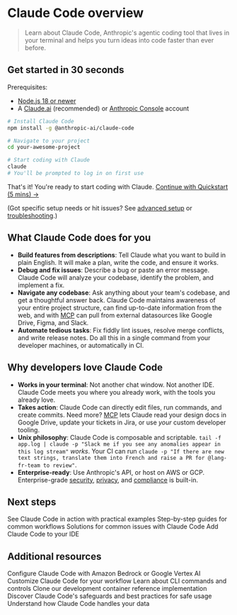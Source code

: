 # Claude Code overview

> Learn about Claude Code, Anthropic's agentic coding tool that lives in your terminal and helps you turn ideas into code faster than ever before.

## Get started in 30 seconds

Prerequisites:

* [Node.js 18 or newer](https://nodejs.org/en/download/)
* A [Claude.ai](https://claude.ai) (recommended) or [Anthropic Console](https://console.anthropic.com/) account

```bash
# Install Claude Code
npm install -g @anthropic-ai/claude-code

# Navigate to your project
cd your-awesome-project

# Start coding with Claude
claude
# You'll be prompted to log in on first use
```

That's it! You're ready to start coding with Claude. [Continue with Quickstart (5 mins) →](/en/docs/claude-code/quickstart)

(Got specific setup needs or hit issues? See [advanced setup](/en/docs/claude-code/setup) or [troubleshooting](/en/docs/claude-code/troubleshooting).)

## What Claude Code does for you

* **Build features from descriptions**: Tell Claude what you want to build in plain English. It will make a plan, write the code, and ensure it works.
* **Debug and fix issues**: Describe a bug or paste an error message. Claude Code will analyze your codebase, identify the problem, and implement a fix.
* **Navigate any codebase**: Ask anything about your team's codebase, and get a thoughtful answer back. Claude Code maintains awareness of your entire project structure, can find up-to-date information from the web, and with [MCP](/en/docs/claude-code/mcp) can pull from external datasources like Google Drive, Figma, and Slack.
* **Automate tedious tasks**: Fix fiddly lint issues, resolve merge conflicts, and write release notes. Do all this in a single command from your developer machines, or automatically in CI.

## Why developers love Claude Code

* **Works in your terminal**: Not another chat window. Not another IDE. Claude Code meets you where you already work, with the tools you already love.
* **Takes action**: Claude Code can directly edit files, run commands, and create commits. Need more? [MCP](/en/docs/claude-code/mcp) lets Claude read your design docs in Google Drive, update your tickets in Jira, or use *your* custom developer tooling.
* **Unix philosophy**: Claude Code is composable and scriptable. `tail -f app.log | claude -p "Slack me if you see any anomalies appear in this log stream"` *works*. Your CI can run `claude -p "If there are new text strings, translate them into French and raise a PR for @lang-fr-team to review"`.
* **Enterprise-ready**: Use Anthropic's API, or host on AWS or GCP. Enterprise-grade [security](/en/docs/claude-code/security), [privacy](/en/docs/claude-code/data-usage), and [compliance](https://trust.anthropic.com/) is built-in.

## Next steps

<CardGroup>
  <Card title="Quickstart" icon="rocket" href="/en/docs/claude-code/quickstart">
    See Claude Code in action with practical examples
  </Card>

  <Card title="Common workflows" icon="graduation-cap" href="/en/docs/claude-code/common-workflows">
    Step-by-step guides for common workflows
  </Card>

  <Card title="Troubleshooting" icon="wrench" href="/en/docs/claude-code/troubleshooting">
    Solutions for common issues with Claude Code
  </Card>

  <Card title="IDE setup" icon="laptop" href="/en/docs/claude-code/ide-integrations">
    Add Claude Code to your IDE
  </Card>
</CardGroup>

## Additional resources

<CardGroup>
  <Card title="Host on AWS or GCP" icon="cloud" href="/en/docs/claude-code/third-party-integrations">
    Configure Claude Code with Amazon Bedrock or Google Vertex AI
  </Card>

  <Card title="Settings" icon="gear" href="/en/docs/claude-code/settings">
    Customize Claude Code for your workflow
  </Card>

  <Card title="Commands" icon="terminal" href="/en/docs/claude-code/cli-reference">
    Learn about CLI commands and controls
  </Card>

  <Card title="Reference implementation" icon="code" href="https://github.com/anthropics/claude-code/tree/main/.devcontainer">
    Clone our development container reference implementation
  </Card>

  <Card title="Security" icon="shield" href="/en/docs/claude-code/security">
    Discover Claude Code's safeguards and best practices for safe usage
  </Card>

  <Card title="Privacy and data usage" icon="lock" href="/en/docs/claude-code/data-usage">
    Understand how Claude Code handles your data
  </Card>
</CardGroup>
